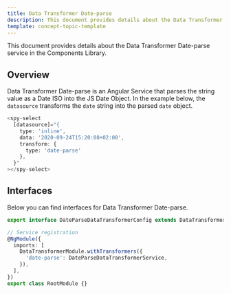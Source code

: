 ```yaml
---
title: Data Transformer Date-parse
description: This document provides details about the Data Transformer Date-parse service in the Components Library.
template: concept-topic-template
---
```



This document provides details about the Data Transformer Date-parse service in the Components Library.

## Overview

Data Transformer Date-parse is an Angular Service that parses the string value as a Date ISO into the JS Date Object.
In the example below, the `datasource` transforms the `date` string into the parsed `date` object.

```ts
<spy-select
  [datasource]="{
    type: 'inline',
    data: '2020-09-24T15:20:08+02:00',
    transform: {
      type: 'date-parse'
    },
  }"
></spy-select>
```

## Interfaces

Below you can find interfaces for Data Transformer Date-parse.

```ts
export interface DateParseDataTransformerConfig extends DataTransformerConfig {}

// Service registration
@NgModule({
  imports: [
    DataTransformerModule.withTransformers({
      'date-parse': DateParseDataTransformerService,
    }),
  ],
})
export class RootModule {}
```
